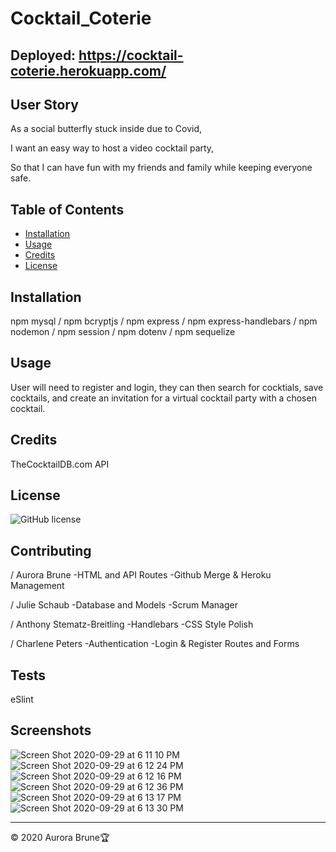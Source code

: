 # Cocktail_Coterie

## Deployed: https://cocktail-coterie.herokuapp.com/

## User Story
As a social butterfly stuck inside due to Covid,

I want an easy way to host a video cocktail party, 

So that I can have fun with my friends and family while keeping everyone safe.


## Table of Contents

* [Installation](#installation)
* [Usage](#usage)
* [Credits](#credits)
* [License](#license)

## Installation 
npm mysql / npm bcryptjs / npm express / npm express-handlebars / npm nodemon / npm session / npm dotenv / npm sequelize

## Usage 
User will need to register and login, they can then search for cocktials, save cocktails, and create an invitation for a virtual cocktail party with a chosen cocktail.  

## Credits
TheCocktailDB.com API

## License
![GitHub license](https://img.shields.io/badge/license-MIT-blue.svg)


## Contributing
/ Aurora Brune -HTML and API Routes -Github Merge & Heroku Management

/ Julie Schaub -Database and Models -Scrum Manager

/ Anthony Stematz-Breitling -Handlebars -CSS Style Polish

/ Charlene Peters -Authentication -Login & Register Routes and Forms


## Tests
eSlint

## Screenshots

![Screen Shot 2020-09-29 at 6 11 10 PM](https://user-images.githubusercontent.com/64037800/94628717-55020100-0286-11eb-8cea-b62c7d4c2619.png)
![Screen Shot 2020-09-29 at 6 12 24 PM](https://user-images.githubusercontent.com/64037800/94628723-57fcf180-0286-11eb-9066-eca22c8f2d29.png)
![Screen Shot 2020-09-29 at 6 12 16 PM](https://user-images.githubusercontent.com/64037800/94628721-56cbc480-0286-11eb-9ffc-9640c76a4455.png)
![Screen Shot 2020-09-29 at 6 12 36 PM](https://user-images.githubusercontent.com/64037800/94628724-59c6b500-0286-11eb-8098-3e24fe30da68.png)
![Screen Shot 2020-09-29 at 6 13 17 PM](https://user-images.githubusercontent.com/64037800/94628727-5af7e200-0286-11eb-829e-f024a70ca19a.png)
![Screen Shot 2020-09-29 at 6 13 30 PM](https://user-images.githubusercontent.com/64037800/94628707-516e7a00-0286-11eb-847f-ee480680cc2f.png)

---
© 2020 Aurora Brune🏆 


